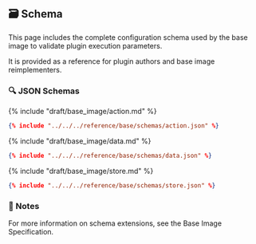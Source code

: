## 🗃️ Schema

This page includes the complete configuration schema used by the base image to validate plugin execution parameters.

It is provided as a reference for plugin authors and base image reimplementers.

### 🔍 JSON Schemas

{% include "draft/base_image/action.md" %}

```json
{% include "../../../reference/base/schemas/action.json" %}
```

{% include "draft/base_image/data.md" %}

```json
{% include "../../../reference/base/schemas/data.json" %}
```


{% include "draft/base_image/store.md" %}

```json
{% include "../../../reference/base/schemas/store.json" %}
```
### 🧾 Notes

For more information on schema extensions, see the Base Image Specification.
